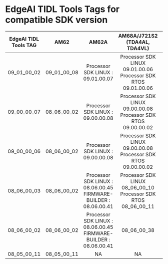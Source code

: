 
# EdgeAI TIDL Tools Tags for compatible SDK version

<div align="center">

|EdgeAI TIDL Tools TAG         |           AM62 |           AM62A |          AM68A/J721S2 (TDA4AL, TDA4VL) |          AM68PA/J721E (TDA4VM)|          AM69A/J784S4(TDA4AP, TDA4VP,TDA4AH, TDA4VH)|
| ---------------------------- |:--------------:|:---------------:|:--------------:|:--------------:|:-------------:|
|  09_01_00_02                  |   09_01_00_08  |     Processor SDK LINUX : 09.01.00.07 | Processor SDK LINUX 09.01.00.06<br /> Processor SDK RTOS 09.01.00.06   |   Processor SDK LINUX 09.01.00.06<br /> Processor SDK RTOS 09.01.00.06  | Processor SDK LINUX 09.01.00.06<br /> Processor SDK RTOS 09.01.00.06   |
|  09_00_00_07                  |   08_06_00_02  |    Processor SDK LINUX : 09.00.00.08 | Processor SDK LINUX 09.00.00.08<br /> Processor SDK RTOS 09.00.00.02   |   Processor SDK LINUX 09.00.00.08<br /> Processor SDK RTOS 09.00.00.02  | Processor SDK LINUX 09.00.00.08<br /> Processor SDK RTOS 09.00.00.02   |
|  09_00_00_06                  |   08_06_00_02  |    Processor SDK LINUX : 09.00.00.08 | Processor SDK LINUX 09.00.00.08<br /> Processor SDK RTOS 09.00.00.02   |   Processor SDK LINUX 09.00.00.08<br /> Processor SDK RTOS 09.00.00.02  | Processor SDK LINUX 09.00.00.08<br /> Processor SDK RTOS 09.00.00.02   |
| 08_06_00_03                  |   08_06_00_02  |    Processor SDK LINUX : 08.06.00.45<br /> FIRMWARE-BUILDER : 08.06.00.41  | Processor SDK LINUX 08_06_00_10<br /> Processor SDK RTOS 08_06_00_11   |   Processor SDK LINUX 08_06_00_11<br /> Processor SDK RTOS 08_06_00_12  | Processor SDK LINUX 08_06_00_12<br /> Processor SDK RTOS 08_06_00_14   |
| 08_06_00_02                  |   08_06_00_02  |    Processor SDK LINUX : 08.06.00.45<br /> FIRMWARE-BUILDER : 08.06.00.41  |  08_06_00_38   |   08_06_00_38  | 08_06_00_38   |
| 08_05_00_11                  |   08_05_00_11  |    NA           |            NA  |   08_05_00_11  |           NA  |

</div>